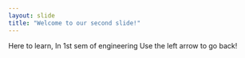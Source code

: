```yaml
---
layout: slide
title: "Welcome to our second slide!"
---
```

Here to learn, In 1st sem of engineering
Use the left arrow to go back!
